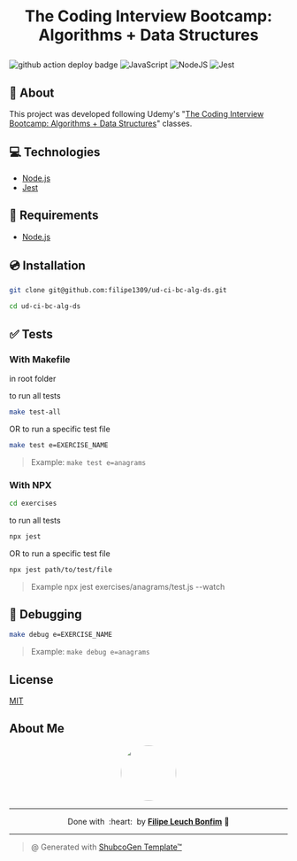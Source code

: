 
# <p align="center">The Coding Interview Bootcamp: Algorithms + Data Structures</p>

![github action deploy badge](https://github.com/filipe1309/ud-ci-bc-alg-ds/actions/workflows/tests.yaml/badge.svg?event=push)
<img src="https://img.shields.io/badge/Code-JavaScript-informational?style=flat-square&logo=javascript&color=F7DF1E" alt="JavaScript" />
<img src="https://img.shields.io/badge/Code-NodeJS-informational?style=flat-square&logo=node.js&color=339933" alt="NodeJS" />
<img src="https://img.shields.io/badge/Code-Jest-informational?style=flat-square&logo=jest&color=C21325" alt="Jest" />

## 💬 About

This project was developed following Udemy's "[The Coding Interview Bootcamp: Algorithms + Data Structures](https://www.udemy.com/course/coding-interview-bootcamp-algorithms-and-data-structure/)" classes.

## :computer: Technologies

- [Node.js](https://nodejs.org/en/)
- [Jest](https://jestjs.io/)

## :scroll: Requirements

- [Node.js](https://nodejs.org/en/)

## :cd: Installation

```sh
git clone git@github.com:filipe1309/ud-ci-bc-alg-ds.git
```

```sh
cd ud-ci-bc-alg-ds
```

## :white_check_mark: Tests

### With Makefile

in root folder

to run all tests

```sh
make test-all
```

OR to run a specific test file

```sh
make test e=EXERCISE_NAME
```
> Example: `make test e=anagrams`


### With NPX

```sh
cd exercises
```

to run all tests

```sh
npx jest
```

OR to run a specific test file

```sh
npx jest path/to/test/file
```
> Example npx jest exercises/anagrams/test.js --watch

## :bug: Debugging

```sh
make debug e=EXERCISE_NAME
```
> Example: `make debug e=anagrams`

<!-- 
## Contributing

Pull requests are welcome. For major changes, please open an issue first to discuss what you would like to change.

Please make sure to update tests as appropriate. -->

## License

[MIT](https://choosealicense.com/licenses/mit/)

## About Me

<p align="center">
    <a style="font-weight: bold" href="https://github.com/filipe1309/">
    <img style="border-radius:50%" width="100px; "src="https://github.com/filipe1309.png"/>
    </a>
</p>

---

<p align="center">
    Done with&nbsp;&nbsp;:heart:&nbsp;&nbsp;by <a style="font-weight: bold" href="https://github.com/filipe1309/">Filipe Leuch Bonfim</a> 🖖
</p>

---

> @ Generated with [ShubcoGen Template™](https://github.com/filipe1309/shubcogen-template)   
